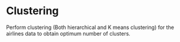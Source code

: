 # Clustering

Perform clustering (Both hierarchical and K means clustering) for the airlines data to obtain optimum number of clusters. 


 
